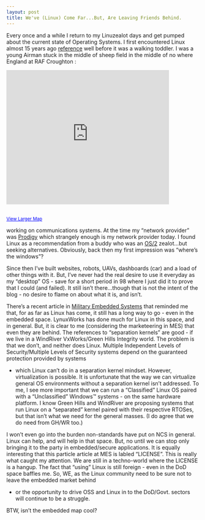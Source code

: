 ```yaml
---
layout: post
title: We've (Linux) Come Far...But, Are Leaving Friends Behind.
---
```


Every once and a while I return to my Linuzealot days and get pumped
about the current state of Operating Systems. I first encountered Linux
almost 15 years ago
[reference](http://www.linuxjournal.com/article/6000") well before it
was a walking toddler. I was a young Airman stuck in the middle of sheep
field in the middle of no where England at RAF Croughton :

<iframe width="425" height="350" frameborder="0" scrolling="no" marginheight="0" marginwidth="0" src="http://maps.google.com/maps?f=q&amp;hl=en&amp;geocode=&amp;time=&amp;date=&amp;ttype=&amp;q=RAF+CROUGHTON+UK&amp;sll=37.0625,-95.677068&amp;sspn=23.681596,63.017578&amp;ie=UTF8&amp;ll=51.996138,-1.185665&amp;spn=0.017917,0.061541&amp;t=h&amp;z=14&amp;iwloc=addr&amp;om=1&amp;output=embed&amp;s=AARTsJo99kHbQKiK0tWreYqReSkUO86gXA">
</iframe>

<br /><small><a href="http://maps.google.com/maps?f=q&amp;hl=en&amp;geocode=&amp;time=&amp;date=&amp;ttype=&amp;q=RAF+CROUGHTON+UK&amp;sll=37.0625,-95.677068&amp;sspn=23.681596,63.017578&amp;ie=UTF8&amp;ll=51.996138,-1.185665&amp;spn=0.017917,0.061541&amp;t=h&amp;z=14&amp;iwloc=addr&amp;om=1&amp;source=embed" style="color:#0000FF;text-align:left">View
Larger Map</a></small>

working on communications systems. At the time my “network provider” was
[Prodigy](http://en.wikipedia.org/wiki/Prodigy_(ISP)) which strangely
enough is my network provider today. I found Linux as a recommendation
from a buddy who was an [OS/2](http://www-306.ibm.com/software/os/warp/)
zealot…but seeking alternatives. Obviously, back then my first
impression was “where’s the windows”?

Since then I’ve built websites, robots, UAVs, dashboards (car) and a
load of other things with it. But, I’ve never had the real desire to use
it everyday as my “desktop” OS - save for a short period in 98 where I
just did it to prove that I could (and failed). It still isn’t
there…though that is not the intent of the blog - no desire to flame on
about what it is, and isn’t.

There’s a recent article in [Military Embedded
Systems](http://www.mil-embedded.com/pdfs/LynuxWorks.Sep07.pdf) that
reminded me that, for as far as Linux has come, it still has a long way
to go - even in the embedded space. LynuxWorks has done much for Linux
in this space, and in general. But, it is clear to me (considering the
marketeering in MES) that even they are behind. The references to
“separation kernels” are good - if we live in a WindRiver VxWorks/Green
Hills Integrity world. The problem is that we don’t, and neither does
Linux. Multiple Independent Levels of Security/Multiple Levels of
Security systems depend on the guaranteed protection provided by systems
- which Linux can’t do in a separation kernel mindset. However,
virtualization is possible. It is unfortunate that the way we can
virtualize general OS environments without a separation kernel isn’t
addressed. To me, I see more important that we can run a “Classified”
Linux OS paired with a “Unclassified” Windows™ systems - on the same
hardware platform. I know Green Hills and WindRiver are proposing
systems that run Linux on a “separated” kernel paired with their
respective RTOSes, but that isn’t what we need for the general masses.
(I do agree that we do need from GH/WR too.)

I won’t even go into the burden non-standards have put on NCS in
general. Linux can help, and will help in that space. But, no until we
can stop only bringing it to the party in embedded/secure applications.
It is equally interesting that this particle article at MES is labled
“LICENSE”. This is really what caught my attention. We are still in a
techno-world where the LICENSE is a hangup. The fact that “using” Linux
is still foreign - even in the DoD space baffles me. So, WE, as the
Linux community need to be sure not to leave the embedded market behind
- or the opportunity to drive OSS and Linux in to the DoD/Govt. sectors
will continue to be a struggle.

BTW, isn’t the embedded map cool?
